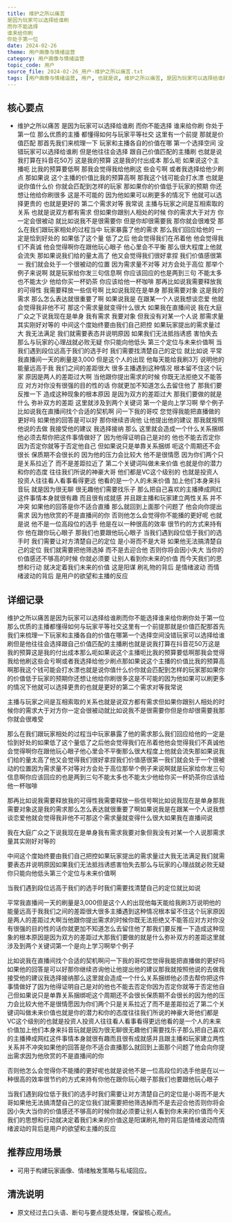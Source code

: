 ```yaml
---
title: 维护之所以痛苦
是因为玩家可以选择给谁刷
而你不能选择
谁来给你刷
你处于第一位
date: 2024-02-26
theme: 用户画像与情绪运营
category: 用户画像与情绪运营
topic_code: 用户
source_file: 2024-02-26_用户-维护之所以痛苦.txt
tags: [用户画像与情绪运营, 用户, 也就是说, 维护之所以痛苦, 是因为玩家可以选择给谁刷, 而你不能选择, 谁来给你刷]
---
```


## 核心要点
- 维护之所以痛苦
是因为玩家可以选择给谁刷
而你不能选择
谁来给你刷
你处于第一位
那么优质的主播
都懂得如何与玩家平等社交
这里有一个前提
那就是价值匹配
那首先我们来梳理一下
玩家和主播各自的价值在哪
第一个选择空间
没错玩家可以选择给谁刷
但是他往往会选择
跟自己价值匹配的主播刷
也就是说
我打算在抖音花50万
这是我的预算
这是我的付出成本
那么呃
如果说这个主播呃
比我的预算要低啊
那我会觉得我给他刷这
些会亏啊
或者我选择给他少刷点
那如果说
这个主播的价值比我的预算高啊
那我这个钱可能会打水漂
也就是说你值什么价
你就会匹配到怎样的玩家
那如果你的价值低于玩家的预期
你还想让他给你刷很多
这是不可能的
因为他如果可以刷更多的情况下
他就可以选择更贵的
也就是更好的
第二个需求对等
我常说
主播与玩家之间是互相索取的关系
也就是说双方都有需求
但如果你跟别人相处的时候
你的需求大于对方
你一定会很被动
就比如说我不是很需要你
但是你却很需要我
那你就会很难受
那么在我们跟玩家相处的过程当中
玩家暴露了他的需求
那么我们回应给他的
一定是恰到好处的
如果低了这个量
低了之后
他会觉得我们在吊着他
他会觉得我们不真诚
他会觉得啊你在跟他玩心眼子
他心里会不平衡
那么很大程度上他就会流失
那如果说我们给的量太高了
他又会觉得我们很好拿捏
我们价值感很第一
我们就会处于一个很被动的位置
因为需求量不对等
对方会处于高位
那举个例子来说啊
就是玩家给你发三句信息啊
你应该回应的也是两到三句
不能太多也不能太少
他给你买一杯奶茶
你应该给他一杯咖啡
那再比如说我需要释放我的可得性
我需要释放一些信号啊
比如说我现在是单身
那我需要对象
这是我的需求
那么怎么表达就很重要了啊
如果说我是
在跟某一个人说我想谈恋爱
他就会觉得我非他不可
那这个需求量就变得什么很大
如果我在直播间说
我在大庭广众之下说我现在是单身
我有需求
我要对象
但我没有对某一个人说
那需求量其实刚好对等的
中间这个度始终要由我们自己把控
如果玩家提出的需求量过大
我无法满足
我们就需要表态并说明原因
如果我们无法抵挡诱惑
害怕失去
那么与玩家的心理战就必败无疑
你只能向他低头
第三个定位与未来价值啊
当我们遇到段位远高于我们的选手时
我们需要找清楚自己的定位
就比如说
平常我直播间一天的刷量是3,000
但是这个人的出现
他每天能给我刷3万
说明他的能量远高于我
我们之间的差距很大
很多主播遇到这种情况
根本留不住这个玩家
原因是两人的差距过大啊
当他跟你提出需求的时候
你既无法拒绝又不能答应
对方对你没有很强的目的性的话
你就更加不知道怎么去留住他了
那我们要反推一下
造成这种现象的根本原因
是因为双方的差距过大
那我们要做的就是什么
弥补双方的差距
这里就涉及到两个关键词
第一个是向上学习啊
举个例子
比如说我在直播间找个合适的契机啊
问一下我的哥哎
您觉得我能把直播做的更好吗
如果他的回答是可以好
那你继续咨询他
让他提出他的建议
那我就按照他说的去做
我接受他的建议
我选择接纳
那么
这里就会造成一个什么关系捆绑
他必须去帮你把这件事情做好了
因为他得证明自己是对的
他也不能去否定你
因为否定你就等于否定他自己
但如果说只是单靠关系捆绑
呃这个周期还不会很长
保质期不会很长的
因为他的压力会比较大
他不是很情愿
因为你们两个只是关系拉近了
而不是差距拉近了
第二个关键词叫做未来价值
也就是你的潜力和你的态度
往往我们所说的神豪大哥
他们都是VC这个级别的
也就是投资人
投资人往往看人看事看得更远
他看的是一个人的未来价值
加上他们本身来抖音玩
就是因为很无聊
很无趣他们需要找乐子
那么把自己喜欢的主播捧成网红
这件事情本身就很有趣
而且很有成就感
并且跟主播和玩家建立两性关系
并不冲突
如果他的回答是你不适合直播
那么就回到上面那个问题了
他会向你提出需求
因为他欣赏的不是直播间的你
否则他怎么会觉得你不能播的更好呢
也就是说
他不是一位高段位的选手
他是在以一种很高的效率
很节约的方式来持有你
他在跟你玩心眼子
那我们也要跟他玩心眼子
当我们遇到段位低于我们的选手时
我们需要让对方清楚自己的定位
是小哥而不是大哥
如果他无法搞清楚自己的定位
我们就需要把他筛选掉
而不是去迎合他
否则你将会因小失大
当你的价值感还不够高的时候
你就必须要
让别人看到你未来的价值
而今天我们的思想和行动
就决定着我们未来的价值
这是阳谋
刷礼物的背后
是情绪波动
而情绪波动的背后
是用户的欲望和主播的反应

## 详细记录

维护之所以痛苦是因为玩家可以选择给谁刷而你不能选择谁来给你刷你处于第一位那么优质的主播都懂得如何与玩家平等社交这里有一个前提那就是价值匹配那首先我们来梳理一下玩家和主播各自的价值在哪第一个选择空间没错玩家可以选择给谁刷但是他往往会选择跟自己价值匹配的主播刷也就是说我打算在抖音花50万这是我的预算这是我的付出成本那么呃如果说这个主播呃比我的预算要低啊那我会觉得我给他刷这些会亏啊或者我选择给他少刷点那如果说这个主播的价值比我的预算高啊那我这个钱可能会打水漂也就是说你值什么价你就会匹配到怎样的玩家那如果你的价值低于玩家的预期你还想让他给你刷很多这是不可能的因为他如果可以刷更多的情况下他就可以选择更贵的也就是更好的第二个需求对等我常说

主播与玩家之间是互相索取的关系也就是说双方都有需求但如果你跟别人相处的时候你的需求大于对方你一定会很被动就比如说我不是很需要你但是你却很需要我那你就会很难受

那么在我们跟玩家相处的过程当中玩家暴露了他的需求那么我们回应给他的一定是恰到好处的如果低了这个量低了之后他会觉得我们在吊着他他会觉得我们不真诚他会觉得啊你在跟他玩心眼子他心里会不平衡那么很大程度上他就会流失那如果说我们给的量太高了他又会觉得我们很好拿捏我们价值感很第一我们就会处于一个很被动的位置因为需求量不对等对方会处于高位那举个例子来说啊就是玩家给你发三句信息啊你应该回应的也是两到三句不能太多也不能太少他给你买一杯奶茶你应该给他一杯咖啡

那再比如说我需要释放我的可得性我需要释放一些信号啊比如说我现在是单身那我需要对象这是我的需求那么怎么表达就很重要了啊如果说我是在跟某一个人说我想谈恋爱他就会觉得我非他不可那这个需求量就变得什么很大如果我在直播间说

我在大庭广众之下说我现在是单身我有需求我要对象但我没有对某一个人说那需求量其实刚好对等的

中间这个度始终要由我们自己把控如果玩家提出的需求量过大我无法满足我们就需要表态并说明原因如果我们无法抵挡诱惑害怕失去那么与玩家的心理战就必败无疑你只能向他低头第三个定位与未来价值啊

当我们遇到段位远高于我们的选手时我们需要找清楚自己的定位就比如说

平常我直播间一天的刷量是3,000但是这个人的出现他每天能给我刷3万说明他的能量远高于我我们之间的差距很大很多主播遇到这种情况根本留不住这个玩家原因是两人的差距过大啊当他跟你提出需求的时候你既无法拒绝又不能答应对方对你没有很强的目的性的话你就更加不知道怎么去留住他了那我们要反推一下造成这种现象的根本原因是因为双方的差距过大那我们要做的就是什么弥补双方的差距这里就涉及到两个关键词第一个是向上学习啊举个例子

比如说我在直播间找个合适的契机啊问一下我的哥哎您觉得我能把直播做的更好吗如果他的回答是可以好那你继续咨询他让他提出他的建议那我就按照他说的去做我接受他的建议我选择接纳那么这里就会造成一个什么关系捆绑他必须去帮你把这件事情做好了因为他得证明自己是对的他也不能去否定你因为否定你就等于否定他自己但如果说只是单靠关系捆绑呃这个周期还不会很长保质期不会很长的因为他的压力会比较大他不是很情愿因为你们两个只是关系拉近了而不是差距拉近了第二个关键词叫做未来价值也就是你的潜力和你的态度往往我们所说的神豪大哥他们都是VC这个级别的也就是投资人投资人往往看人看事看得更远他看的是一个人的未来价值加上他们本身来抖音玩就是因为很无聊很无趣他们需要找乐子那么把自己喜欢的主播捧成网红这件事情本身就很有趣而且很有成就感并且跟主播和玩家建立两性关系并不冲突如果他的回答是你不适合直播那么就回到上面那个问题了他会向你提出需求因为他欣赏的不是直播间的你

否则他怎么会觉得你不能播的更好呢也就是说他不是一位高段位的选手他是在以一种很高的效率很节约的方式来持有你他在跟你玩心眼子那我们也要跟他玩心眼子

当我们遇到段位低于我们的选手时我们需要让对方清楚自己的定位是小哥而不是大哥如果他无法搞清楚自己的定位我们就需要把他筛选掉而不是去迎合他否则你将会因小失大当你的价值感还不够高的时候你就必须要让别人看到你未来的价值而今天我们的思想和行动就决定着我们未来的价值这是阳谋刷礼物的背后是情绪波动而情绪波动的背后是用户的欲望和主播的反应

## 推荐应用场景
- 可用于构建玩家画像、情绪触发策略与私域回应。

## 清洗说明
- 原文经过去口头语、断句与要点提炼处理，保留核心观点。